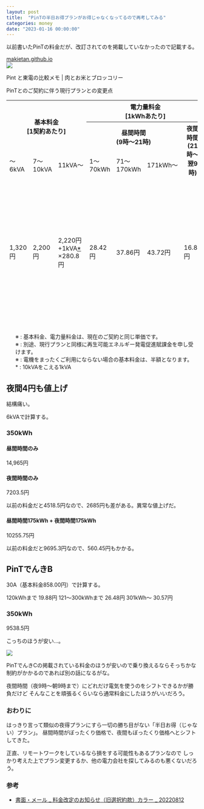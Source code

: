 ```yaml
---
layout: post
title:  "PinTの半日お得プランがお得じゃなくなってるので再考してみる"
categories: money
date: "2023-01-16 00:00:00"
---
```


以前書いたPinTの料金だが、改訂されてのを掲載していなかったので記載する。


<div class="card">
  <a href="https://makietan.github.io/money/2019/02/17/report.html"></a>
  <div class="card__header">
    <a href="https://makietan.github.io/money/2019/02/17/report.html">makietan.github.io</a>
  </div>
  <div class="card__image">
    <img src="https://makietan.github.io/assets/thumbnail/logo.png">
  </div>
  <div class="card__title">
    <p>Pint と東電の比較メモ | 肉とお米とブロッコリー</p>
  </div>
  <div class="card__description">
    <p>PinTとのご契約に伴う現行プランとの変更点</p>
  </div>
</div>



<table>
  <thead>
    <tr>
      <th rowspan="2" colspan="3">基本料金<br>[1契約あたり]</th>
      <th colspan="4">電力量料金<br>[1kWhあたり]</th>
      <th rowspan="3">燃料費調整</th>
    </tr>
    <tr>
      <th colspan="3">昼間時間<br>(9時〜21時)</th>
      <th rowspan="2">夜間時間<br>(21時〜翌9時)</th>
    </tr>
    <tr>
      <td>〜6kVA</td>
      <td>7〜10kVA</td>
      <td>11kVA〜</td>
      <td>1〜70kWh</td>
      <td>71〜170kWh</td>
      <td>171kWh〜</td>
    </tr>
    <tr>
      <td>1,320円</td>
      <td>2,200円</td>
      <td>2,220円<br>+1kVA<a href="#asterisk">*</a><br>×280.8円</td>
      <td>28.42円</td>
      <td>37.86円</td>
      <td>43.72円</td>
      <td>16.81円</td>
      <td>東京電力エナジーパートナーと同じ</td>
    </tr>
  </thead>
</table>

<ul style="list-style: none;">
  <li>※ : 基本料金、電力量料金は、現在のご契約と同じ単価です。</li>
  <li>※ : 別途、現行プランと同様に再生可能エネルギー発電促進賦課金を申し受けます。</li>
  <li>※ : 電機をまったくご利用にならない場合の基本料金は、半額となります。</li>
  <li id="asterisk">* : 10kVAをこえる1kVA</li>
</ul>

## 夜間4円も値上げ

結構痛い。

6kVAで計算する。

### 350kWh

#### 昼間時間のみ

14,965円

#### 夜間時間のみ

7203.5円

以前の料金だと4518.5円なので、2685円も差がある。異常な値上げだ。

#### 昼間時間175kWh + 夜間時間175kWh

10255.75円

以前の料金だと9695.3円なので、560.45円もかかる。

## PinTでんきB

30A（基本料金858.00円）で計算する。

120kWhまで 19.88円
121〜300kWhまで 26.48円
301kWh〜 30.57円

### 350kWh

9538.5円

こっちのほうが安い...。


<div class="trim">
  <div class="trim__item">
    <a href="{{ site.url }}/assets/images/2023-01-16-report/17-09-41.png">
      <img class="one" src="{{ site.url }}/assets/thumbnail/2023-01-16-report/17-09-41.png">
    </a>
  </div>
</div>


PinTでんきCの掲載されている料金のほうが安いので乗り換えるならそっちかな
制約がかかるのであれば別の話になるがな。

夜間時間（夜9時〜朝9時まで）にどれだけ電気を使うのをシフトできるかが勝負だけど
そんなことを頑張るくらいなら通常料金にしたほうがいいだろう。

### おわりに

はっきり言って類似の夜得プランにすら一切の勝ち目がない「半日お得（じゃない）プラン」。
昼間時間がぼったくり価格で、夜間もぼったくり価格へとシフトしてきた。

正直、リモートワークをしているなら損をする可能性もあるプランなので
しっかり考えた上でプラン変更するか、他の電力会社を探してみるのも悪くないだろう。

### 参考
- [書面・メール \_ 料金改定のお知らせ（旧選択約款）カラー \_ 20220812](https://pintinc.jp/static/user/pdf/notifications/202208/document_and_email_fee_revision_notice_old_plan_20220812.pdf)
